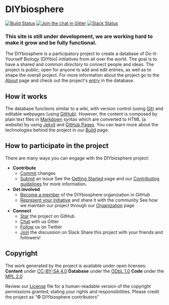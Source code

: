 # DIYbiosphere

[![Build Status](https://travis-ci.org/DIYbiosphere/diybiosphere.io.svg?branch=master)](https://travis-ci.org/DIYbiosphere/diybiosphere.io)
[![Join the chat in Gitter](https://badges.gitter.im/DIYbiosphere/diybiosphere.io.svg)](https://gitter.im/DIYbiosphere/diybiosphere.io?utm_source=badge&utm_medium=badge&utm_campaign=pr-badge)
[![Slack Status](https://diybiosphere.herokuapp.com/badge.svg)](https://diybiosphere.herokuapp.com)

### This site is still under development, we are working hard to make it grow and be fully functional.

The DIYbiosphere is a participatory project to create a database of Do-It-Yourself Biology (DIYbio) initiatives from all over the world. The goal is to have a shared and common _directory_ to connect people and ideas. The project is public; open for anyone to add and edit entries, as well as to shape the overall project. For more information about the project go to the [About] page and check out the project's [entry] in the database.

## How it works
The database functions similar to a wiki, with version control (using [Git]) and editable webpages (using [GitHub]). However, the content is composed by plain text files in [Markdown] syntax which are converted to HTML (a website) by using [Jekyll] and [GitHub Pages]. You can learn more about the technologies behind the project in our [Build] page.

## How to participate in the project
There are many ways you can engage with the DIYbiosphere project:
- **Contribute**
	- [Commit] changes
	- [Submit] an issue
See the [Getting Started] page and our [Contributing guidelines] for more information.
- **Get involved**
	- [Become a member] of the DIYbiosphere organization in GitHub
	- [Represent your initiative] and share it with the community
See how we maintain our project through our [Organization] page
- **Connect**
	- [Star] the project on GitHub
	- [Chat] with us Gitter
	- [Follow] us on Twitter
	- [Join] the discussion on Slack
Share this project with your friends and followers!

## Copyright
The work generated by the project is available under open licenses:
**Content** under [CC-BY-SA 4.0]
**Database** under the [ODbL 1.0]
**Code** under the [MPL 2.0]

Review our [License] file for a human-readable version of the copyright permissions granted; stating your rights and responsibilities.
Please credit the project as “© DIYbiosphere contributors”

[about]: #
[entry]: #
[Git]: https://git-scm.com/
[Github]: https://github.com/
[markdown]: https://guides.github.com/features/mastering-markdown/
[jekyll]: https://jekyllrb.com/
[github pages]: https://pages.github.com/
[build]: #
[Commit]: #
[Submit]: #
[Getting started]: #
[Contributing guidelines]: #
[Represent your initiative]: #
[Become a member]: #
[Organization]: #
[Star]: #
[chat]: https://gitter.im/DIYbiosphere?utm_source=share-link&utm_medium=link&utm_campaign=share-link
[follow]: https://twitter.com/DIYbiosphere
[Join]: #
[ODbL 1.0]: http://opendatacommons.org/licenses/odbl/1.0/
[MPL 2.0]: https://www.mozilla.org/en-US/MPL/2.0/
[CC-BY-SA 4.0]: https://creativecommons.org/licenses/by-sa/4.0/
[LICENSE]: LICENSE.md
